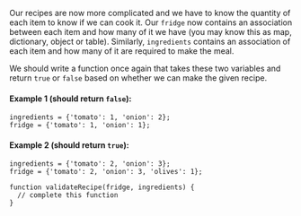 Our recipes are now more complicated and we have to know the quantity of each item to know if we can cook it. Our `fridge` now contains an association between each item and how many of it we have (you may know this as map, dictionary, object or table). Similarly, `ingredients` contains an association of each item and how many of it are required to make the meal.

We should write a function once again that takes these two variables and return `true` or `false` based on whether we can make the given recipe.

#### Example 1 (should return `false`):
```
ingredients = {'tomato': 1, 'onion': 2};
fridge = {'tomato': 1, 'onion': 1};
```

#### Example 2 (should return `true`):
```
ingredients = {'tomato': 2, 'onion': 3};
fridge = {'tomato': 2, 'onion': 3, 'olives': 1};
```

```
function validateRecipe(fridge, ingredients) {
  // complete this function
}
```

